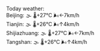 Today weather:  
Beijing: 🌫  🌡️+27°C 🌬️←7km/h  
Tianjin: 🌫  🌡️+26°C 🌬️↑4km/h  
Shijiazhuang: 🌫  🌡️+27°C 🌬️←7km/h  
Tangshan: 🌫  🌡️+26°C 🌬️↑4km/h  
